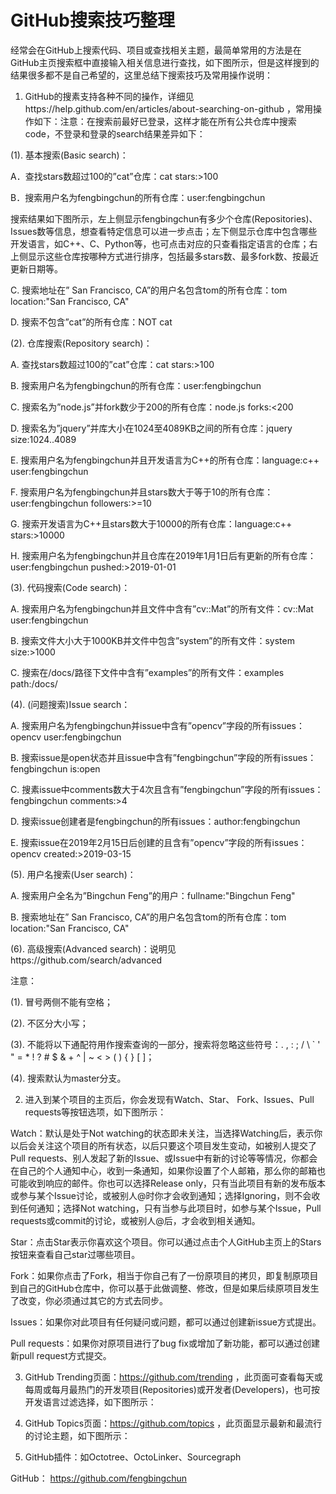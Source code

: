 # GitHub搜索技巧整理







经常会在GitHub上搜索代码、项目或查找相关主题，最简单常用的方法是在GitHub主页搜索框中直接输入相关信息进行查找，如下图所示，但是这样搜到的结果很多都不是自己希望的，这里总结下搜索技巧及常用操作说明：



1. GitHub的搜素支持各种不同的操作，详细见https://help.github.com/en/articles/about-searching-on-github ，常用操作如下：注意：在搜索前最好已登录，这样才能在所有公共仓库中搜索code，不登录和登录的search结果差异如下：





(1). 基本搜索(Basic search)：

A．查找stars数超过100的”cat”仓库：cat stars:>100

B．搜索用户名为fengbingchun的所有仓库：user:fengbingchun

搜索结果如下图所示，左上侧显示fengbingchun有多少个仓库(Repositories)、Issues数等信息，想查看特定信息可以进一步点击；左下侧显示仓库中包含哪些开发语言，如C++、C、Python等，也可点击对应的只查看指定语言的仓库；右上侧显示这些仓库按哪种方式进行排序，包括最多stars数、最多fork数、按最近更新日期等。



C. 搜索地址在” San Francisco, CA”的用户名包含tom的所有仓库：tom location:"San Francisco, CA"

D. 搜索不包含”cat”的所有仓库：NOT cat

(2). 仓库搜索(Repository search)：

A. 查找stars数超过100的”cat”仓库：cat stars:>100

B. 搜索用户名为fengbingchun的所有仓库：user:fengbingchun

C. 搜索名为”node.js”并fork数少于200的所有仓库：node.js forks:<200

D. 搜索名为”jquery”并库大小在1024至4089KB之间的所有仓库：jquery size:1024..4089

E. 搜索用户名为fengbingchun并且开发语言为C++的所有仓库：language:c++ user:fengbingchun

F. 搜索用户名为fengbingchun并且stars数大于等于10的所有仓库：user:fengbingchun followers:>=10

G. 搜索开发语言为C++且stars数大于10000的所有仓库：language:c++ stars:>10000

H. 搜索用户名为fengbingchun并且仓库在2019年1月1日后有更新的所有仓库：user:fengbingchun pushed:>2019-01-01

(3). 代码搜索(Code search)：

A. 搜索用户名为fengbingchun并且文件中含有”cv::Mat”的所有文件：cv::Mat user:fengbingchun

B. 搜索文件大小大于1000KB并文件中包含”system”的所有文件：system size:>1000

C. 搜索在/docs/路径下文件中含有”examples”的所有文件：examples path:/docs/

(4). (问题搜索)Issue search：

A. 搜索用户名为fengbingchun并issue中含有”opencv”字段的所有issues：opencv user:fengbingchun

B. 搜索issue是open状态并且issue中含有”fengbingchun”字段的所有issues：fengbingchun is:open

C. 搜素issue中comments数大于4次且含有”fengbingchun”字段的所有issues：fengbingchun comments:>4

D. 搜索issue创建者是fengbingchun的所有issues：author:fengbingchun

E. 搜索issue在2019年2月15日后创建的且含有”opencv”字段的所有issues：opencv created:>2019-03-15

(5). 用户名搜索(User search)：

A. 搜索用户全名为”Bingchun Feng”的用户：fullname:"Bingchun Feng"

B. 搜索地址在” San Francisco, CA”的用户名包含tom的所有仓库：tom location:"San Francisco, CA"

(6). 高级搜索(Advanced search)：说明见https://github.com/search/advanced

注意：

(1). 冒号两侧不能有空格；

(2). 不区分大小写；

(3). 不能将以下通配符用作搜索查询的一部分，搜索将忽略这些符号：. , : ; / \ ` ' " = * ! ? # $ & + ^ | ~ < > ( ) { } [ ]；

(4). 搜索默认为master分支。

2. 进入到某个项目的主页后，你会发现有Watch、Star、 Fork、Issues、Pull requests等按钮选项，如下图所示：



Watch：默认是处于Not watching的状态即未关注，当选择Watching后，表示你以后会关注这个项目的所有状态，以后只要这个项目发生变动，如被别人提交了Pull requests、别人发起了新的Issue、或Issue中有新的讨论等等情况，你都会在自己的个人通知中心，收到一条通知，如果你设置了个人邮箱，那么你的邮箱也可能收到响应的邮件。你也可以选择Release only，只有当此项目有新的发布版本或参与某个Issue讨论，或被别人@时你才会收到通知；选择Ignoring，则不会收到任何通知；选择Not watching，只有当参与此项目时，如参与某个Issue，Pull requests或commit的讨论，或被别人@后，才会收到相关通知。

Star：点击Star表示你喜欢这个项目。你可以通过点击个人GitHub主页上的Stars按钮来查看自己star过哪些项目。

Fork：如果你点击了Fork，相当于你自己有了一份原项目的拷贝，即复制原项目到自己的GitHub仓库中，你可以基于此做调整、修改，但是如果后续原项目发生了改变，你必须通过其它的方式去同步。

Issues：如果你对此项目有任何疑问或问题，都可以通过创建新issue方式提出。

Pull requests：如果你对原项目进行了bug fix或增加了新功能，都可以通过创建新pull request方式提交。

3. GitHub Trending页面：https://github.com/trending ，此页面可查看每天或每周或每月最热门的开发项目(Repositories)或开发者(Developers)，也可按开发语言过滤选择，如下图所示：



4. GitHub Topics页面：https://github.com/topics ，此页面显示最新和最流行的讨论主题，如下图所示：



5. GitHub插件：如Octotree、OctoLinker、Sourcegraph

GitHub： https://github.com/fengbingchun 
